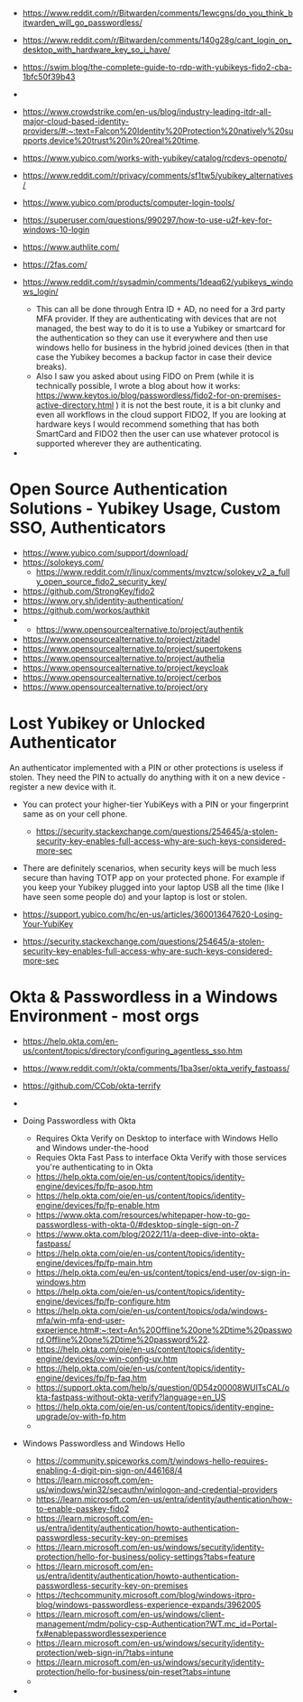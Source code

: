 

- https://www.reddit.com/r/Bitwarden/comments/1ewcgns/do_you_think_bitwarden_will_go_passwordless/

- https://www.reddit.com/r/Bitwarden/comments/140g28g/cant_login_on_desktop_with_hardware_key_so_i_have/
- https://swjm.blog/the-complete-guide-to-rdp-with-yubikeys-fido2-cba-1bfc50f39b43
- 

- https://www.crowdstrike.com/en-us/blog/industry-leading-itdr-all-major-cloud-based-identity-providers/#:~:text=Falcon%20Identity%20Protection%20natively%20supports,device%20trust%20in%20real%20time.
- https://www.yubico.com/works-with-yubikey/catalog/rcdevs-openotp/
- https://www.reddit.com/r/privacy/comments/sf1tw5/yubikey_alternatives/
- https://www.yubico.com/products/computer-login-tools/
- https://superuser.com/questions/990297/how-to-use-u2f-key-for-windows-10-login

- https://www.authlite.com/

- https://2fas.com/

- https://www.reddit.com/r/sysadmin/comments/1deaq62/yubikeys_windows_login/
    - This can all be done through Entra ID + AD, no need for a 3rd party MFA provider. If they are authenticating with devices that are not managed, the best way to do it is to use a Yubikey or smartcard for the authentication so they can use it everywhere and then use windows hello for business in the hybrid joined devices (then in that case the Yubikey becomes a backup factor in case their device breaks).
    - Also I saw you asked about using FIDO on Prem (while it is technically possible, I wrote a blog about how it works: https://www.keytos.io/blog/passwordless/fido2-for-on-premises-active-directory.html ) it is not the best route, it is a bit clunky and even all workflows in the cloud support FIDO2, If you are looking at hardware keys I would recommend something that has both SmartCard and FIDO2 then the user can use whatever protocol is supported wherever they are authenticating.

- 

# Open Source Authentication Solutions - Yubikey Usage, Custom SSO, Authenticators

- https://www.yubico.com/support/download/
- https://solokeys.com/
    - https://www.reddit.com/r/linux/comments/mvztcw/solokey_v2_a_fully_open_source_fido2_security_key/
- https://github.com/StrongKey/fido2
- https://www.ory.sh/identity-authentication/
- https://github.com/workos/authkit
- - https://www.opensourcealternative.to/project/authentik
- https://www.opensourcealternative.to/project/zitadel
- https://www.opensourcealternative.to/project/supertokens
- https://www.opensourcealternative.to/project/authelia
- https://www.opensourcealternative.to/project/keycloak
- https://www.opensourcealternative.to/project/cerbos
- https://www.opensourcealternative.to/project/ory

# Lost Yubikey or Unlocked Authenticator

An authenticator implemented with a PIN or other protections is useless if stolen.  They need the PIN to actually do anything with it on a new device - register a new device with it.
- You can protect your higher-tier YubiKeys with a PIN or your fingerprint same as on your cell phone.
    - https://security.stackexchange.com/questions/254645/a-stolen-security-key-enables-full-access-why-are-such-keys-considered-more-sec
- There are definitely scenarios, when security keys will be much less secure than having TOTP app on your protected phone. For example if you keep your Yubikey plugged into your laptop USB all the time (like I have seen some people do) and your laptop is lost or stolen.

- https://support.yubico.com/hc/en-us/articles/360013647620-Losing-Your-YubiKey
- https://security.stackexchange.com/questions/254645/a-stolen-security-key-enables-full-access-why-are-such-keys-considered-more-sec


# Okta & Passwordless in a Windows Environment - most orgs

- https://help.okta.com/en-us/content/topics/directory/configuring_agentless_sso.htm

- https://www.reddit.com/r/okta/comments/1ba3ser/okta_verify_fastpass/
- https://github.com/CCob/okta-terrify
- 

- Doing Passwordless with Okta
    - Requires Okta Verify on Desktop to interface with Windows Hello and Windows under-the-hood
    - Requies Okta Fast Pass to interface Okta Verify with those services you're authenticating to in Okta 
    - https://help.okta.com/oie/en-us/content/topics/identity-engine/devices/fp/fp-asop.htm
    - https://help.okta.com/oie/en-us/content/topics/identity-engine/devices/fp/fp-enable.htm
    - https://www.okta.com/resources/whitepaper-how-to-go-passwordless-with-okta-0/#desktop-single-sign-on-7
    - https://www.okta.com/blog/2022/11/a-deep-dive-into-okta-fastpass/
    - https://help.okta.com/oie/en-us/content/topics/identity-engine/devices/fp/fp-main.htm
    - https://help.okta.com/eu/en-us/content/topics/end-user/ov-sign-in-windows.htm
    - https://help.okta.com/oie/en-us/content/topics/identity-engine/devices/fp/fp-configure.htm
    - https://help.okta.com/oie/en-us/content/topics/oda/windows-mfa/win-mfa-end-user-experience.htm#:~:text=An%20Offline%20one%2Dtime%20password,Offline%20one%2Dtime%20password%22.
    - https://help.okta.com/oie/en-us/content/topics/identity-engine/devices/ov-win-config-uv.htm
    - https://help.okta.com/oie/en-us/content/topics/identity-engine/devices/fp/fp-faq.htm
    - https://support.okta.com/help/s/question/0D54z00008WUlTsCAL/okta-fastpass-without-okta-verify?language=en_US
    - https://help.okta.com/oie/en-us/content/topics/identity-engine-upgrade/ov-with-fp.htm
    - 

- Windows Passwordless and Windows Hello
    - https://community.spiceworks.com/t/windows-hello-requires-enabling-4-digit-pin-sign-on/446168/4
    - https://learn.microsoft.com/en-us/windows/win32/secauthn/winlogon-and-credential-providers
    - https://learn.microsoft.com/en-us/entra/identity/authentication/how-to-enable-passkey-fido2
    - https://learn.microsoft.com/en-us/entra/identity/authentication/howto-authentication-passwordless-security-key-on-premises
    - https://learn.microsoft.com/en-us/windows/security/identity-protection/hello-for-business/policy-settings?tabs=feature
    - https://learn.microsoft.com/en-us/entra/identity/authentication/howto-authentication-passwordless-security-key-on-premises
    - https://techcommunity.microsoft.com/blog/windows-itpro-blog/windows-passwordless-experience-expands/3962005
    - https://learn.microsoft.com/en-us/windows/client-management/mdm/policy-csp-Authentication?WT.mc_id=Portal-fx#enablepasswordlessexperience
    - https://learn.microsoft.com/en-us/windows/security/identity-protection/web-sign-in/?tabs=intune
    - https://learn.microsoft.com/en-us/windows/security/identity-protection/hello-for-business/pin-reset?tabs=intune
    - 
- 